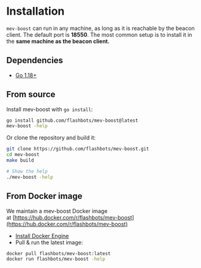 # Installation

`mev-boost` can run in any machine, as long as it is reachable by the beacon client. The default port is **18550**. The most common setup is to install it in the **same machine as the beacon client.** 

## Dependencies

- [Go 1.18+](https://go.dev/doc/install)

## From source

Install mev-boost with `go install`:

```bash
go install github.com/flashbots/mev-boost@latest
mev-boost -help
```

Or clone the repository and build it:

```bash
git clone https://github.com/flashbots/mev-boost.git
cd mev-boost
make build

# Show the help
./mev-boost -help
```

## From Docker image

We maintain a mev-boost Docker image at [https://hub.docker.com/r/flashbots/mev-boost](https://hub.docker.com/r/flashbots/mev-boost)

- [Install Docker Engine](https://docs.docker.com/engine/install/)
- Pull & run the latest image:

```bash
docker pull flashbots/mev-boost:latest
docker run flashbots/mev-boost -help
```
